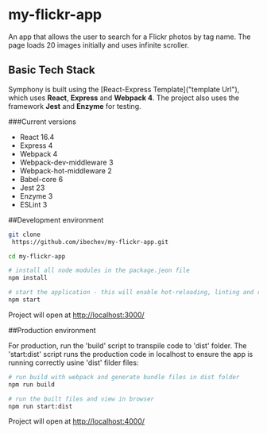 # my-flickr-app

An app that allows the user to search for a Flickr photos by tag name. The page loads 20 images initially and uses infinite scroller.

## Basic Tech Stack

Symphony is built using the [React-Express Template]("template Url"), which uses **React**, **Express** and **Webpack 4**. The project also uses the framework **Jest** and **Enzyme** for testing.

###Current versions

- React 16.4
- Express 4
- Webpack 4
- Webpack-dev-middleware 3
- Webpack-hot-middleware 2
- Babel-core 6
- Jest 23
- Enzyme 3
- ESLint 3

##Development environment

```sh
git clone
 https://github.com/ibechev/my-flickr-app.git

cd my-flickr-app

# install all node modules in the package.jeon file
npm install

# start the application - this will enable hot-reloading, linting and run tests, and will display the coverage in the console
npm start
```

Project will open at [http://localhost:3000/](http://localhost:3000/)

##Production environment

For production, run the 'build' script to transpile code to 'dist' folder. The 'start:dist' script runs the production code in localhost to ensure the app is running correctly usine 'dist' filder files:

```sh
# run build with webpack and generate bundle files in dist folder
npm run build

# run the built files and view in browser
npm run start:dist
```

Project will open at [http://localhost:4000/](http://localhost:4000/)
